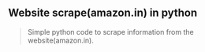 ## Website scrape(amazon.in) in python ##
>Simple python code to scrape information from the website(amazon.in).

